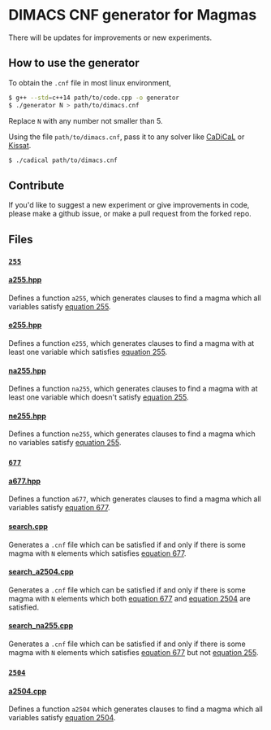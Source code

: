 # DIMACS CNF generator for Magmas

There will be updates for improvements or new experiments.

## How to use the generator

To obtain the `.cnf` file in most linux environment,

```sh
$ g++ --std=c++14 path/to/code.cpp -o generator
$ ./generator N > path/to/dimacs.cnf
```

Replace `N` with any number not smaller than 5.

Using the file `path/to/dimacs.cnf`, pass it to any solver like [CaDiCaL](https://github.com/arminbiere/cadical)
or [Kissat](https://github.com/arminbiere/kissat).

```sh
$ ./cadical path/to/dimacs.cnf
```

## Contribute

If you'd like to suggest a new experiment or give improvements in code, please make a github issue, or make a pull request from the forked repo.

## Files

### [`255`](./255)

#### [a255.hpp](255/a255.hpp)

Defines a function `a255`, which generates clauses to find a magma which all variables satisfy [equation 255](https://teorth.github.io/equational_theories/implications/?255&finite).

#### [e255.hpp](255/e255.hpp)

Defines a function `e255`, which generates clauses to find a magma with at least one variable which satisfies [equation 255](https://teorth.github.io/equational_theories/implications/?255&finite).

#### [na255.hpp](./255/na255.hpp)

Defines a function `na255`, which generates clauses to find a magma with at least one variable which doesn't satisfy [equation 255](https://teorth.github.io/equational_theories/implications/?255&finite).

#### [ne255.hpp](255/ne255.hpp)

Defines a function `ne255`, which generates clauses to find a magma which no variables satisfy [equation 255](https://teorth.github.io/equational_theories/implications/?255&finite).

### [`677`](./677)

#### [a677.hpp](677/a677.hpp)

Defines a function `a677`, which generates clauses to find a magma which all variables satisfy [equation 677](https://teorth.github.io/equational_theories/implications/?677&finite).

#### [search.cpp](./677/search.cpp)

Generates a `.cnf` file which can be satisfied if and only if there is some magma with `N` elements which satisfies [equation 677](https://teorth.github.io/equational_theories/implications/?677&finite).

#### [search_a2504.cpp](677/search_a2504.cpp)

Generates a `.cnf` file which can be satisfied if and only if there is some magma with `N` elements which both [equation 677](https://teorth.github.io/equational_theories/implications/?677&finite) and [equation 2504](https://teorth.github.io/equational_theories/implications/?2504&finite) are satisfied.

#### [search_na255.cpp](677/search_na255.cpp)

Generates a `.cnf` file which can be satisfied if and only if there is some magma with `N` elements which satisfies  [equation 677](https://teorth.github.io/equational_theories/implications/?677&finite) but not [equation 255](https://teorth.github.io/equational_theories/implications/?255&finite).

### [`2504`](2504)

#### [a2504.cpp](2504/a2504.hpp)

Defines a function `a2504` which generates clauses to find a magma which all variables satisfy [equation 2504](https://teorth.github.io/equational_theories/implications/?2504&finite).
